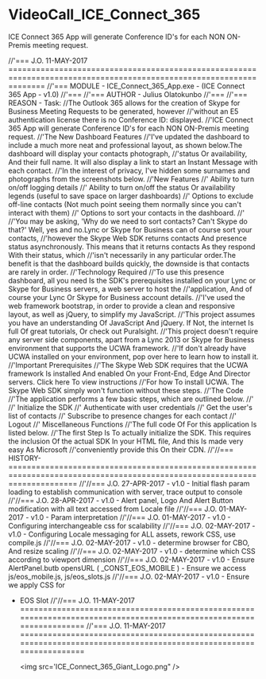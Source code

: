 # VideoCall_ICE_Connect_365
ICE Connect 365 App will generate Conference ID's for each NON ON-Premis meeting request.
<p>
<span>
//'=== J.O. 11-MAY-2017 ====================================================================================================================
</span>
<span>
//'=== MODULE - ICE_Connect_365_App.exe - (ICE Connect 365 App -  v1.0)
<span>
//'===
<span>
//'=== AUTHOR - Julius Olatokunbo
<span>
//'===
<span>
//'=== REASON - Task:
<span>
//The Outlook 365 allows for the creation of Skype for Business Meeting Requests to be generated, however
<span>
//'without an E5 authentication license there is no Conference ID: displayed.
<span>
//'ICE Connect 365 App will generate Conference ID's for each NON ON-Premis meeting request.
//'The New Dashboard Features
//'I've updated the dashboard to include a much more neat and professional layout, as shown below.The dashboard will display your contacts photograph,
//'status Or availability, And their full name. It will also display a link to start an Instant Message with each contact.
//'In the interest of privacy, I've hidden some surnames and photographs from the screenshots below.
//'New Features
//'    Ability to turn on/off logging details
//'    Ability to turn on/off the status Or availability legends (useful to save space on larger dashboards)
//'    Options to exclude off-line contacts (Not much point seeing them normally since you can't interact with them)
//'    Options to sort your contacts in the dashboard.
//'
//'You may be asking, 'Why do we need to sort contacts? Can't Skype do that?' Well, yes and no.Lync or Skype for Business can of course sort your contacts,
//'however the Skype Web SDK returns contacts And presence status asynchronously. This means that it returns contacts As they respond With their status, which
//'isn't necessarily in any particular order.The benefit is that the dashboard builds quickly, the downside is that contacts are rarely in order.
//'Technology Required
//'To use this presence dashboard, all you need Is the SDK's prerequisites installed on your Lync or Skype for Business servers, a web server to host the
//'application, And of course your Lync Or Skype for Business account details.
//'I've used the web framework bootstrap, in order to provide a clean and responsive layout, as well as jQuery, to simplify my JavaScript.
//'This project assumes you have an understanding Of JavaScript And jQuery. If Not, the internet Is full Of great tutorials, Or check out Puralsight.
//'This project doesn't require any server side components, apart from a Lync 2013 or Skype for Business environment that supports the UCWA framework.
//'If don't already have UCWA installed on your environment, pop over here to learn how to install it.
//'Important Prerequisites
//'The Skype Web SDK requires that the UCWA framework Is installed And enabled On your Front-End, Edge And Director servers. Click here To view instructions
//'For how To install UCWA. The Skype Web SDK simply won't function without these steps.
//'The Code
//'The application performs a few basic steps, which are outlined below.
//'
//'    Initialize the SDK
//'    Authenticate with user credentials
//'    Get the user's list of contacts
//'    Subscribe to presence changes for each contact
//'    Logout
//'    Miscellaneous Functions
//'The full code Of For this application Is listed below.
//'The first Step Is To actually initialize the SDK. This requires the inclusion Of the actual SDK In your HTML file, And this Is made very easy As Microsoft
//'conveniently provide this On their CDN.
//'//=== HISTORY-===========================================================================================================================
//'//=== J.O. 27-APR-2017 - v1.0 - Initial flash param loading to establish communication with server, trace output to console
//'//=== J.O. 28-APR-2017 - v1.0 - Alert panel, Logo And Alert Button modification with all text accessed from Locale file
//'//=== J.O. 01-MAY-2017 - v1.0 - Param interpretation
//'//=== J.O. 01-MAY-2017 - v1.0 - Configuring interchangeable css for scalability
//'//=== J.O. 02-MAY-2017 - v1.0 - Configuring Locale messaging for ALL assets, rework CSS, use compile.js
//'//=== J.O. 02-MAY-2017 - v1.0 - determine browser for CBO, And resize scaling
//'//=== J.O. 02-MAY-2017 - v1.0 - determine which CSS according to viewport dimension
//'//=== J.O. 02-MAY-2017 - v1.0 - Ensure AlertPanel.butb opensURL ( _CONST_EOS_MOBILE ) - Ensure we access js/eos_mobile.js, js/eos_slots.js
//'//=== J.O. 02-MAY-2017 - v1.0 - Ensure we apply CSS for <UL><LI> EOS Slot
//'//=== J.O. 11-MAY-2017 ====================================================================================================================
//'=== J.O. 11-MAY-2017 ====================================================================================================================

<img src='ICE_Connect_365_Giant_Logo.png" />

